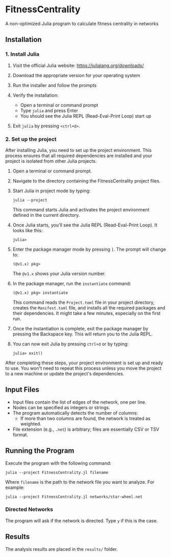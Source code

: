 # FitnessCentrality

A non-optimized Julia program to calculate fitness centrality in networks

## Installation

### 1. Install Julia

1. Visit the official Julia website: https://julialang.org/downloads/
2. Download the appropriate version for your operating system
3. Run the installer and follow the prompts

4. Verify the installation:
   - Open a terminal or command prompt
   - Type `julia` and press Enter
   - You should see the Julia REPL (Read-Eval-Print Loop) start up
5. Exit `julia` by pressing `<ctrl+d>`.


### 2. Set up the project

After installing Julia, you need to set up the project environment. This process ensures that all required dependencies are installed and your project is isolated from other Julia projects.

1. Open a terminal or command prompt.

2. Navigate to the directory containing the FitnessCentrality project files.

3. Start Julia in project mode by typing:
   ```
   julia --project
   ```
   This command starts Julia and activates the project environment defined in the current directory.

4. Once Julia starts, you'll see the Julia REPL (Read-Eval-Print Loop). It looks like this:
   ```
   julia>
   ```

5. Enter the package manager mode by pressing `]`. The prompt will change to:
   ```
   (@v1.x) pkg>
   ```
   The `@v1.x` shows your Julia version number.

6. In the package manager, run the `instantiate` command:
   ```
   (@v1.x) pkg> instantiate
   ```
   This command reads the `Project.toml` file in your project directory, creates the `Manifest.toml` file, and installs all the required packages and their dependencies. It might take a few minutes, especially on the first run.

7. Once the instantiation is complete, exit the package manager by pressing the Backspace key. This will return you to the Julia REPL.

8. You can now exit Julia by pressing `ctrl+d` or by typing:
   ```
   julia> exit()
   ```

After completing these steps, your project environment is set up and ready to use. You won't need to repeat this process unless you move the project to a new machine or update the project's dependencies.


## Input Files

- Input files contain the list of edges of the network, one per line.
- Nodes can be specified as integers or strings.
- The program automatically detects the number of columns:
  - If more than two columns are found, the network is treated as weighted.
- File extension (e.g., `.net`) is arbitrary; files are essentially CSV or TSV format.

## Running the Program

Execute the program with the following command:

```
julia --project FitnessCentrality.jl filename
```

Where `filename` is the path to the network file you want to analyze. For example:

```
julia --project FitnessCentrality.jl networks/star-wheel.net
```

### Directed Networks

The program will ask if the network is directed. Type `y` if this is the case.

## Results

The analysis results are placed in the `results/` folder.